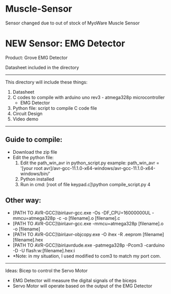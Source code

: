 # Muscle-Sensor

Sensor changed due to out of stock of MyoWare Muscle Sensor

# NEW Sensor: EMG Detector

Product: Grove EMG Detector

Datasheet included in the directory

--------------------------------------------------------------
This directory will include these things:
1. Datasheet
2. C codes to compile with arduino uno rev3 - atmega328p microcontroller
	+ EMG Detector
4. Python file: script to compile C code file
5. Circuit Design
6. Video demo
--------------------------------------------------------------
## Guide to compile:
- Download the zip file
- Edit the python file:
	1. Edit the path_win_avr in python_script.py
	example: path_win_avr = '[your root avr]/avr-gcc-11.1.0-x64-windows/avr-gcc-11.1.0-x64-windows/bin/'
	3. Python installed
	4. Run in cmd: [root of file keypad.c]\python compile_script.py 4
## Other way:
- [PATH TO AVR-GCC]\bin\avr-gcc.exe -Os -DF_CPU=16000000UL -mmcu=atmega328p -c -o [filename].o [filename].c
- [PATH TO AVR-GCC]\bin\avr-gcc.exe -mmcu=atmega328p [filename].o -o [filename]
- [PATH TO AVR-GCC]\bin\avr-objcopy.exe -O ihex -R .eeprom [filename] [filename].hex
- [PATH TO AVR-GCC]\bin\avrdude.exe -patmega328p -Pcom3 -carduino -D -U flash:w:[filename].hex:i
- *Note: in my situation, I used modified to com3 to match my port com.
--------------------------------------------------------------
Ideas: Bicep to control the Servo Motor
- EMG Detector will measure the digital signals of the biceps
- Servo Motor will operate based on the output of the EMG Detector
